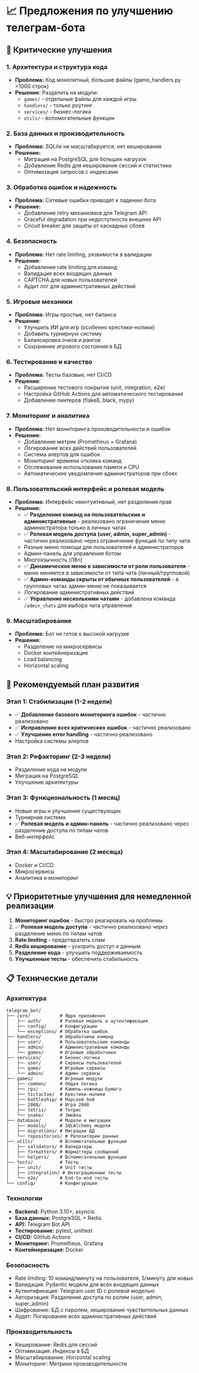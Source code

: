 # 📈 Предложения по улучшению телеграм-бота

## 🔧 Критические улучшения

### 1. Архитектура и структура кода
- **Проблема:** Код монолитный, большие файлы (game_handlers.py >1000 строк)
- **Решение:** Разделить на модули:
  - `games/` - отдельные файлы для каждой игры
  - `handlers/` - только роутинг
  - `services/` - бизнес-логика
  - `utils/` - вспомогательные функции

### 2. База данных и производительность
- **Проблема:** SQLite не масштабируется, нет кеширования
- **Решение:**
  - Миграция на PostgreSQL для больших нагрузок
  - Добавление Redis для кеширования сессий и статистики
  - Оптимизация запросов с индексами

### 3. Обработка ошибок и надежность
- **Проблема:** Сетевые ошибки приводят к падению бота
- **Решение:**
  - Добавление retry механизмов для Telegram API
  - Graceful degradation при недоступности внешних API
  - Circuit breaker для защиты от каскадных сбоев

### 4. Безопасность
- **Проблема:** Нет rate limiting, уязвимости в валидации
- **Решение:**
  - Добавление rate limiting для команд
  - Валидация всех входящих данных
  - CAPTCHA для новых пользователей
  - Аудит лог для административных действий

### 5. Игровые механики
- **Проблема:** Игры простые, нет баланса
- **Решение:**
  - Улучшить ИИ для игр (особенно крестики-нолики)
  - Добавить турнирную систему
  - Балансировка очков и рангов
  - Сохранение игрового состояния в БД

### 6. Тестирование и качество
- **Проблема:** Тесты базовые, нет CI/CD
- **Решение:**
  - Расширение тестового покрытия (unit, integration, e2e)
  - Настройка GitHub Actions для автоматического тестирования
  - Добавление линтеров (flake8, black, mypy)

### 7. Мониторинг и аналитика
- **Проблема:** Нет мониторинга производительности и ошибок
- **Решение:**
  - Добавление метрик (Prometheus + Grafana)
  - Логирование всех действий пользователей
  - Система алертов для ошибок
  - Мониторинг времени отклика команд
  - Отслеживание использования памяти и CPU
  - Автоматические уведомления администраторов при сбоях

### 8. Пользовательский интерфейс и ролевая модель
- **Проблема:** Интерфейс неинтуитивный, нет разделения прав
- **Решение:**
  - ✅ **Разделение команд на пользовательские и административные** - реализовано ограничение меню администратора только в личных чатах
  - ✅ **Ролевая модель доступа (user, admin, super_admin)** - частично реализовано через ограничение функций по типу чата
  - Разные меню помощи для пользователей и администраторов
  - Админ-панель для управления ботом
  - Многоязычность (i18n)
  - ✅ **Динамическое меню в зависимости от роли пользователя** - меню меняется в зависимости от типа чата (личный/групповой)
  - ✅ **Админ-команды скрыты от обычных пользователей** - в групповых чатах админ-меню не показывается
  - Логирование административных действий
  - ✅ **Управление несколькими чатами** - добавлена команда `/admin_chats` для выбора чата управления

### 9. Масштабирование
- **Проблема:** Бот не готов к высокой нагрузке
- **Решение:**
  - Разделение на микросервисы
  - Docker контейнеризация
  - Load balancing
  - Horizontal scaling

## 🎯 Рекомендуемый план развития

### Этап 1: Стабилизация (1-2 недели)
- ✅ **Добавление базового мониторинга ошибок** - частично реализовано
- ✅ **Исправление всех критических ошибок** - частично реализовано
- ✅ **Улучшение error handling** - частично реализовано
- Настройка системы алертов

### Этап 2: Рефакторинг (2-3 недели)
- Разделение кода на модули
- Миграция на PostgreSQL
- Улучшение архитектуры

### Этап 3: Функциональность (1 месяц)
- Новые игры и улучшение существующих
- Турнирная система
- ✅ **Ролевая модель и админ-панель** - частично реализовано через разделение доступа по типам чатов
- Веб-интерфейс

### Этап 4: Масштабирование (2 месяца)
- Docker и CI/CD
- Микросервисы
- Аналитика и мониторинг

## 💡 Приоритетные улучшения для немедленной реализации

1. **Мониторинг ошибок** - быстро реагировать на проблемы
2. ✅ **Ролевая модель доступа** - частично реализовано через разделение меню по типам чатов
3. **Rate limiting** - предотвратить спам
4. **Redis кеширование** - ускорить доступ к данным
5. **Разделение кода** - улучшить поддерживаемость
6. **Улучшенные тесты** - обеспечить стабильность

## 📋 Технические детали

### Архитектура
```
telegram_bot/
├── core/           # Ядро приложения
│   ├── auth/       # Ролевая модель и аутентификация
│   ├── config/     # Конфигурации
│   └── exceptions/ # Обработка ошибок
├── handlers/       # Обработчики команд
│   ├── user/       # Пользовательские команды
│   ├── admin/      # Административные команды
│   └── games/      # Игровые обработчики
├── services/       # Бизнес-логика
│   ├── user/       # Сервисы пользователей
│   ├── game/       # Игровые сервисы
│   └── admin/      # Админ сервисы
├── games/          # Игровые модули
│   ├── common/     # Общая логика
│   ├── rps/        # Камень-ножницы-бумага
│   ├── tictactoe/  # Крестики-нолики
│   ├── battleship/ # Морской бой
│   ├── 2048/       # Игра 2048
│   ├── tetris/     # Тетрис
│   └── snake/      # Змейка
├── database/       # Модели и миграции
│   ├── models/     # SQLAlchemy модели
│   ├── migrations/ # Миграции БД
│   └── repositories/ # Репозитории данных
├── utils/          # Вспомогательные функции
│   ├── validators/ # Валидаторы
│   ├── formatters/ # Форматтеры сообщений
│   └── helpers/    # Вспомогательные функции
├── tests/          # Тесты
│   ├── unit/       # Unit тесты
│   ├── integration/ # Интеграционные тесты
│   └── e2e/        # End-to-end тесты
└── config/         # Конфигурации
```

### Технологии
- **Backend:** Python 3.10+, asyncio
- **База данных:** PostgreSQL + Redis
- **API:** Telegram Bot API
- **Тестирование:** pytest, unittest
- **CI/CD:** GitHub Actions
- **Мониторинг:** Prometheus, Grafana
- **Контейнеризация:** Docker

### Безопасность
- Rate limiting: 10 команд/минуту на пользователя, 5/минуту для новых
- Валидация: Pydantic модели для всех входящих данных
- Аутентификация: Telegram user ID с ролевой моделью
- Авторизация: Разделение доступа по ролям (user, admin, super_admin)
- Шифрование: БД с паролем, хеширование чувствительных данных
- Аудит: Логирование всех административных действий

### Производительность
- Кеширование: Redis для сессий
- Оптимизация: Индексы в БД
- Масштабирование: Horizontal scaling
- Мониторинг: Метрики производительности